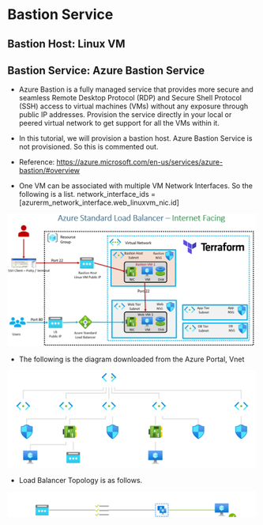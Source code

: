 # Bastion Service

## Bastion Host: Linux VM
## Bastion Service: Azure Bastion Service

- Azure Bastion is a fully managed service that provides more secure and seamless Remote Desktop Protocol (RDP) and Secure Shell Protocol (SSH) access to virtual machines (VMs) without any exposure through public IP addresses. Provision the service directly in your local or peered virtual network to get support for all the VMs within it.

- In this tutorial, we will provision a bastion host. Azure Bastion Service is not provisioned. So this is commented out.

- Reference: https://azure.microsoft.com/en-us/services/azure-bastion/#overview

 
- One VM can be associated with multiple VM Network Interfaces. So the following is a list.
network_interface_ids = [azurerm_network_interface.web_linuxvm_nic.id]

![The layout](./Images/Layout.jpg)

- The following is the diagram downloaded from the Azure Portal, Vnet

![Topology](./Images/topology.svg)

- Load Balancer Topology is as follows.

![Load Balancer Topology](./Images/LbTopology.svg)

